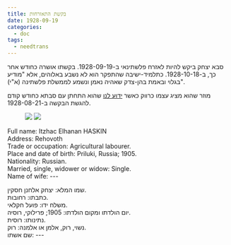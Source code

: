 ```yaml
---
title: בקשת התאזרחות
date: 1928-09-19
categories:
  - doc
tags:
  - needtrans
---
```


סבא יצחק ביקש להיות לאזרח פלשתינאי ב-1928-09-19.
בקשתו אושרה כחודש אחר כך, ב-1928-10-18.
כתלמיד-ישיבה שהתפקר הוא לא נשבע באלוהים, אלא "מודיע בגלוי ובאמת בהן-צדק שאהיה נאמן ונשמע
לממשלת פלשתינה (א"י)".

מוזר שהוא מציג עצמו כרווק כאשר [ידוע לנו](/haskindocs/doc/1928/08/21/ktuba/)
שהוא התחתן עם סבתא כחודש קודם להגשת הבקשה
ב-1928-08-21.

<figure class="half">
    <a  href="/haskindocs/assets/images/1928-09-19-naturalization-request-1.jpg">
    <img src="/haskindocs/assets/images/1928-09-19-naturalization-request-1.jpg"></a>
    <a  href="/haskindocs/assets/images/1928-09-19-naturalization-request-2.jpg">
    <img src="/haskindocs/assets/images/1928-09-19-naturalization-request-2.jpg"></a>
</figure>

Full name: Itzhac Elhanan HASKIN  
Address: Rehovoth  
Trade or occupation: Agricultural labourer.  
Place and date of birth: Priluki, Russia; 1905.  
Nationality: Russian.  
Married, single, widower or widow: Single.  
Name of wife: ---  

שמו המלא: יצחק אלחנן חסקין.  
כתבתו: רחובות.  
משלח ידו: פועל חקלאי.  
יום הולדתו ומקום הולדתו:  1905; פרילוקי, רוסיה.  
נתינותו: רוסית.  
נשוי, רוק, אלמן או אלמנה: רוק.  
שם אשתו: ---
